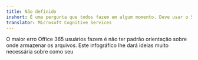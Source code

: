 ```yaml
---
title: Não definido
inshort: É uma pergunta que todos fazem em algum momento. Deve usar o SharePoint ou OneDrive para o negócio?
translator: Microsoft Cognitive Services
---
```



O maior erro Office 365 usuários fazem é não ter padrão orientação sobre onde armazenar os arquivos. Este infográfico lhe dará ideias muito necessária sobre como seu 


